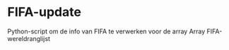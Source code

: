 # FIFA-update
Python-script om de info van FIFA te verwerken voor de array Array FIFA-wereldranglijst
